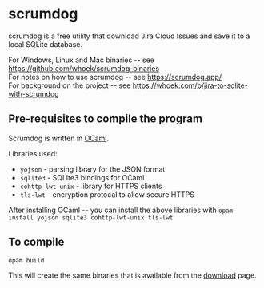 # scrumdog

scrumdog is a free utility that download Jira Cloud Issues and save it to a local SQLite database.

For Windows, Linux and Mac binaries -- see <https://github.com/whoek/scrumdog-binaries>    
For notes on how to use scrumdog -- see <https://scrumdog.app/>   
For background on the project -- see <https://whoek.com/b/jira-to-sqlite-with-scrumdog>

## Pre-requisites to compile the program

Scrumdog is written in [OCaml](https://ocaml.org/).

Libraries used:
- `yojson` - parsing library for the JSON format 
- `sqlite3` - SQLite3 bindings for OCaml 
- `cohttp-lwt-unix` - library for HTTPS clients 
- `tls-lwt` - encryption protocal to allow secure HTTPS

After installing OCaml -- you can install the above libraries with `opam install yojson sqlite3 cohttp-lwt-unix tls-lwt`


## To compile

`opam build`

This will create the same binaries that is available from the [download](https://github.com/whoek/scrumdog-binaries) page.
